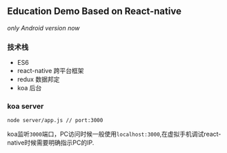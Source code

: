 ## Education Demo Based on React-native
*only Android version now* 

### 技术栈
* ES6
* react-native 跨平台框架
* redux 数据邦定
* koa 后台

### koa server
```
node server/app.js // port:3000
```
koa监听`3000`端口，PC访问时候一般使用`localhost:3000`,在虚拟手机调试react-native时候需要明确指示PC的IP.